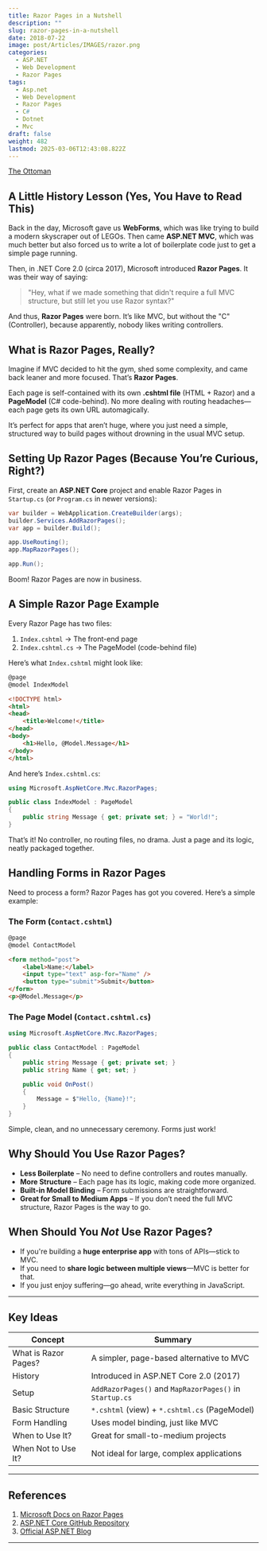 ```yaml
---
title: Razor Pages in a Nutshell
description: ""
slug: razor-pages-in-a-nutshell
date: 2018-07-22
image: post/Articles/IMAGES/razor.png
categories:
  - ASP.NET
  - Web Development
  - Razor Pages
tags:
  - Asp.net
  - Web Development
  - Razor Pages
  - C#
  - Dotnet
  - Mvc
draft: false
weight: 482
lastmod: 2025-03-06T12:43:08.822Z
---
```

[The Ottoman](https://barbarossabrothers.com/products/the-ottoman)

<!-- # Razor Pages in a Nutshell -->

<!-- 
Alright, folks! Gather around, because today we’re talking about **Razor Pages**—the thing that Microsoft came up with to make our lives easier (or harder, depending on how much JavaScript you've been forced to write lately). -->

## A Little History Lesson (Yes, You Have to Read This)

Back in the day, Microsoft gave us **WebForms**, which was like trying to build a modern skyscraper out of LEGOs. Then came **ASP.NET MVC**, which was much better but also forced us to write a lot of boilerplate code just to get a simple page running.

Then, in .NET Core 2.0 (circa 2017), Microsoft introduced **Razor Pages**. It was their way of saying:

> "Hey, what if we made something that didn't require a full MVC structure, but still let you use Razor syntax?"

And thus, **Razor Pages** were born. It’s like MVC, but without the "C" (Controller), because apparently, nobody likes writing controllers.

## What is Razor Pages, Really?

Imagine if MVC decided to hit the gym, shed some complexity, and came back leaner and more focused. That’s **Razor Pages**.

Each page is self-contained with its own **.cshtml file** (HTML + Razor) and a **PageModel** (C# code-behind). No more dealing with routing headaches—each page gets its own URL automagically.

It’s perfect for apps that aren’t huge, where you just need a simple, structured way to build pages without drowning in the usual MVC setup.

## Setting Up Razor Pages (Because You’re Curious, Right?)

First, create an **ASP.NET Core** project and enable Razor Pages in `Startup.cs` (or `Program.cs` in newer versions):

```csharp
var builder = WebApplication.CreateBuilder(args);
builder.Services.AddRazorPages();
var app = builder.Build();

app.UseRouting();
app.MapRazorPages();

app.Run();
```

Boom! Razor Pages are now in business.

## A Simple Razor Page Example

Every Razor Page has two files:

1. `Index.cshtml` → The front-end page
2. `Index.cshtml.cs` → The PageModel (code-behind file)

Here’s what `Index.cshtml` might look like:

```html
@page
@model IndexModel

<!DOCTYPE html>
<html>
<head>
    <title>Welcome!</title>
</head>
<body>
    <h1>Hello, @Model.Message</h1>
</body>
</html>
```

And here’s `Index.cshtml.cs`:

```csharp
using Microsoft.AspNetCore.Mvc.RazorPages;

public class IndexModel : PageModel
{
    public string Message { get; private set; } = "World!";
}
```

That’s it! No controller, no routing files, no drama. Just a page and its logic, neatly packaged together.

## Handling Forms in Razor Pages

Need to process a form? Razor Pages has got you covered. Here’s a simple example:

### The Form (`Contact.cshtml`)

```html
@page
@model ContactModel

<form method="post">
    <label>Name:</label>
    <input type="text" asp-for="Name" />
    <button type="submit">Submit</button>
</form>
<p>@Model.Message</p>
```

### The Page Model (`Contact.cshtml.cs`)

```csharp
using Microsoft.AspNetCore.Mvc.RazorPages;

public class ContactModel : PageModel
{
    public string Message { get; private set; }
    public string Name { get; set; }

    public void OnPost()
    {
        Message = $"Hello, {Name}!";
    }
}
```

Simple, clean, and no unnecessary ceremony. Forms just work!

## Why Should You Use Razor Pages?

* **Less Boilerplate** – No need to define controllers and routes manually.
* **More Structure** – Each page has its logic, making code more organized.
* **Built-in Model Binding** – Form submissions are straightforward.
* **Great for Small to Medium Apps** – If you don’t need the full MVC structure, Razor Pages is the way to go.

## When Should You *Not* Use Razor Pages?

* If you're building a **huge enterprise app** with tons of APIs—stick to MVC.
* If you need to **share logic between multiple views**—MVC is better for that.
* If you just enjoy suffering—go ahead, write everything in JavaScript.

<!-- ## Final Thoughts

Razor Pages is **like MVC, but without the headaches**. It’s great for simple apps where you just want to display data and process forms without dealing with controllers and routing madness.

So, if you’ve been dreading the thought of spinning up yet another MVC project, give Razor Pages a shot. You might actually enjoy it! -->

***

## Key Ideas

| Concept              | Summary                                                 |
| -------------------- | ------------------------------------------------------- |
| What is Razor Pages? | A simpler, page-based alternative to MVC                |
| History              | Introduced in ASP.NET Core 2.0 (2017)                   |
| Setup                | `AddRazorPages()` and `MapRazorPages()` in `Startup.cs` |
| Basic Structure      | `*.cshtml` (view) + `*.cshtml.cs` (PageModel)           |
| Form Handling        | Uses model binding, just like MVC                       |
| When to Use It?      | Great for small-to-medium projects                      |
| When Not to Use It?  | Not ideal for large, complex applications               |

***

## References

1. [Microsoft Docs on Razor Pages](https://learn.microsoft.com/en-us/aspnet/core/razor-pages/)
2. [ASP.NET Core GitHub Repository](https://github.com/dotnet/aspnetcore)
3. [Official ASP.NET Blog](https://devblogs.microsoft.com/aspnet/)

***
